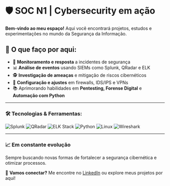 # 🛡️ SOC N1 | Cybersecurity em ação  

**Bem-vindo ao meu espaço!** Aqui você encontrará projetos, estudos e experimentações no mundo da Segurança da Informação.  

## 🚧 O que faço por aqui:  
- 🔎 **Monitoramento e resposta** a incidentes de segurança  
- 📊 **Análise de eventos** usando SIEMs como Splunk, QRadar e ELK  
- 🕵️ **Investigação de ameaças** e mitigação de riscos cibernéticos  
- 🔧 **Configuração e ajustes** em firewalls, IDS/IPS e VPNs  
- 📚 Aprimorando habilidades em **Pentesting, Forense Digital** e **Automação com Python**  

---

### 🛠️ Tecnologias & Ferramentas:  
![Splunk](https://img.shields.io/badge/SIEM-Splunk-009639?style=flat&logo=splunk&logoColor=white)
![QRadar](https://img.shields.io/badge/SIEM-QRadar-blue?style=flat)
![ELK Stack](https://img.shields.io/badge/Stack-ELK-005571?style=flat&logo=elastic-stack&logoColor=white)
![Python](https://img.shields.io/badge/Code-Python-3776AB?style=flat&logo=python&logoColor=white)
![Linux](https://img.shields.io/badge/OS-Linux-FCC624?style=flat&logo=linux&logoColor=black)
![Wireshark](https://img.shields.io/badge/Tools-Wireshark-1679A7?style=flat&logo=wireshark&logoColor=white)

---

### 📈 Em constante evolução  
Sempre buscando novas formas de fortalecer a segurança cibernética e otimizar processos.  

📩 **Vamos conectar?** Me encontre no [LinkedIn](https://www.linkedin.com/in/jackson-amatti-a0503130a/) ou explore meus projetos por aqui!  
